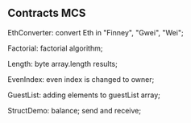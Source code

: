 ## Contracts MCS

EthConverter: convert Eth in "Finney", "Gwei", "Wei";

Factorial: factorial algorithm;

Length: byte array.length results;

EvenIndex: even index is changed to owner;

GuestList: adding elements to guestList array;

StructDemo: balance; send and receive;
